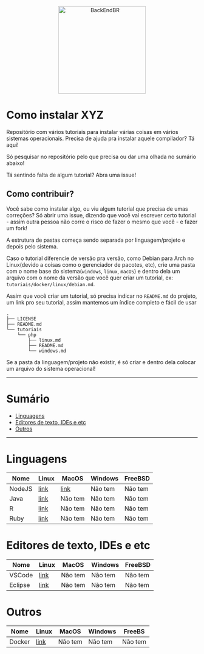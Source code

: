 <p align="center">
  <img src="https://avatars3.githubusercontent.com/u/30732658?v=4&s=200.jpg" alt="BackEndBR" width="230" />
</p>

# Como instalar XYZ

Repositório com vários tutoriais para instalar várias coisas em vários sistemas operacionais. Precisa de ajuda pra instalar aquele compilador? Tá aqui!

Só pesquisar no repositório pelo que precisa ou dar uma olhada no sumário abaixo!

Tá sentindo falta de algum tutorial? Abra uma issue!

## Como contribuir?

Você sabe como instalar algo, ou viu algum tutorial que precisa de umas correções? Só abrir uma issue, dizendo que você vai escrever certo tutorial - assim outra pessoa não corre o risco de fazer o mesmo que você - e fazer um fork!

A estrutura de pastas começa sendo separada por linguagem/projeto e depois pelo sistema.

Caso o tutorial diferencie de versão pra versão, como Debian para Arch no Linux(devido a coisas como o gerenciador de pacotes, etc), crie uma pasta com o nome base do sistema(`windows`, `linux`, `macOS`) e dentro dela um arquivo com o nome da versão que você quer criar um tutorial, ex: `tutoriais/docker/linux/debian.md`. 

Assim que você criar um tutorial, só precisa indicar no `README.md` do projeto, um link pro seu tutorial, assim mantemos um índice completo e fácil de usar

```
.
├── LICENSE
├── README.md
└── tutoriais
    └── php
        ├── linux.md
        ├── README.md
        └── windows.md

```

Se a pasta da linguagem/projeto não existir, é só criar e dentro dela colocar um arquivo do sistema operacional!

---

# Sumário

- [Linguagens](#linguagens)
- [Editores de texto, IDEs e etc](#editores-de-texto-ides-e-etc)
- [Outros](#outros)

---

# Linguagens

| Nome  | Linux | MacOS | Windows | FreeBSD
| --- | --- | --- | --- | --- |
| NodeJS | [link](./tutoriais/nodejs/linux.md) | [link](./tutoriais/nodejs/mac.md) | Não tem | Não tem |
| Java | [link](./tutoriais/java/linux/ubuntu.md)| Não tem | Não tem | Não tem |
| R | [link](.tutoriais/R/linux/ubuntu.md)| Não tem | Não tem | Não tem|
| Ruby | [link](./tutoriais/ruby/linux/README.md)| Não tem | Não tem | Não tem|

# Editores de texto, IDEs e etc

| Nome  | Linux | MacOS | Windows | FreeBSD
| --- | --- | --- | --- | --- |
| VSCode | [link](./tutoriais/vscode/linux/ubuntu.md) | Não tem | Não tem | Não tem |
| Eclipse | [link](./tutoriais/eclipse/linux/README.md) | Não tem | Não tem | Não tem |

# Outros

| Nome  | Linux | MacOS | Windows | FreeBS
| --- | --- | --- | --- | --- |
| Docker | [link](./tutoriais/docker/README.md) | Não tem | Não tem | Não tem |
